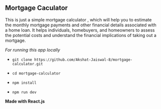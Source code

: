 ## Mortgage Caculator

This is just a simple mortgage calculator , which will help you to estimate the monthly mortgage payments and other financial details associated with a home loan.
It helps individuals, homebuyers, and homeowners to assess the potential costs and understand the financial implications of taking out a mortgage.

_For running this app locally_

- `git clone https://github.com/Akshat-Jaiswal-8/mortgage-calculator.git`

- `cd mortgage-calculator`

- `npm install`

- `npm run dev`

**Made with React.js**
